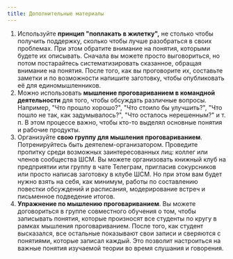 ```yaml
---
title: Дополнительные материалы
---
```


1.  Используйте **принцип "поплакать в жилетку",** не столько чтобы
    получить поддержку, сколько чтобы лучше разобраться в своих
    проблемах. При этом обратите внимание на понятия, которыми будете их
    описывать. Сначала вы можете просто выговориться, но потом
    постарайтесь систематизировать сказанное, обращая внимание на
    понятия. После того, как вы проговорите их, составьте заметки и по
    возможности напишите заготовку, чтобы опубликовать её для
    единомышленников.
2.  Можно использовать **мышление проговариванием в командной
    деятельности** для того, чтобы обсуждать различные вопросы.
    Например, "Что прошло хорошо?", "Что стоило бы улучшить?", "Что
    пошло не так, как задумывалось?", "Что осталось нерешенным?" и т. п.
    В этом процессе важно, чтобы кто-то выделял основные понятия и
    рабочие продукты.
3.  Организуйте **свою группу для мышления проговариванием**.
    Потренируйтесь быть деятелем-организатором. Проведите пропитку среди
    возможных заинтересованных лиц: коллег или членов сообщества ШСМ. Вы
    можете организовать книжный клуб на предприятии или группу в чате
    Телеграм, пригласив сокурсников или просто написав заготовку в клубе
    ШСМ. Но при этом вам будет нужно взять на себя, как минимум, работы
    по составлению повестки обсуждений и расписания, модерирование
    встреч и письменное подведение итогов.
4.  **Упражнение по мышлению проговариванием**. Вы можете договориться в
    группе совместного обучения о том, чтобы записывать понятия, которые
    произносят все студенты по кругу в рамках мышления проговариванием.
    После того, как студент высказался, все остальные показывают свои
    записи и сверяются с понятиями, которые записал каждый. Это позволит
    настроиться на важные понятия изучаемой теории во время слушания и
    говорения.
